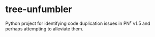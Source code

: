 # tree-unfumbler
Python project for identifying code duplication issues in PN² v1.5 and perhaps attempting to alleviate them.
